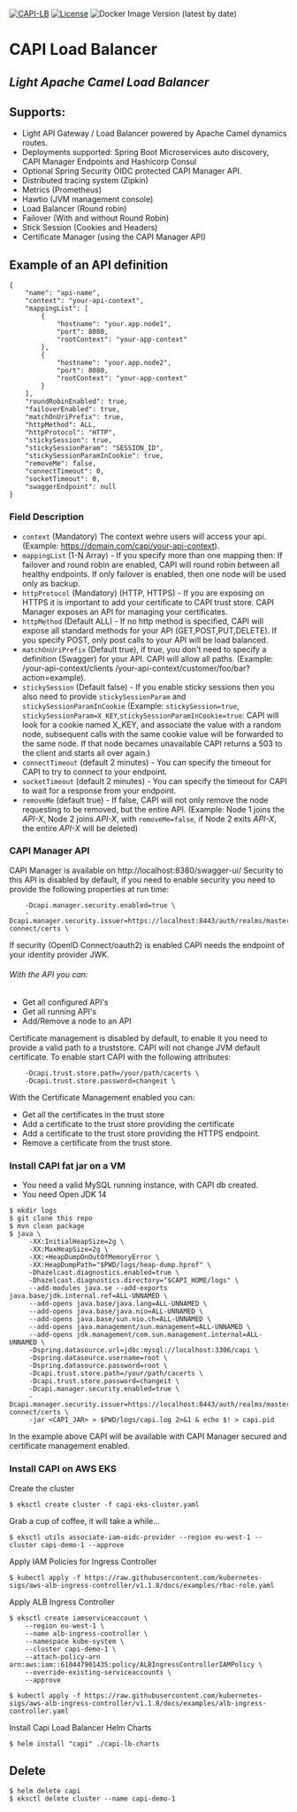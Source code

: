 [![CAPI-LB](https://github.com/rodrigoserracoelho/capi-lb/actions/workflows/main.yml/badge.svg)](https://github.com/rodrigoserracoelho/capi-lb/actions/workflows/main.yml)
[![License](https://img.shields.io/badge/License-Apache%202.0-blue.svg)](https://opensource.org/licenses/Apache-2.0)
![Docker Image Version (latest by date)](https://img.shields.io/docker/v/surisoft/capi-lb)


# CAPI Load Balancer
## _Light Apache Camel Load Balancer_

## Supports:
* Light API Gateway / Load Balancer powered by Apache Camel dynamics routes.
* Deployments supported: Spring Boot Microservices auto discovery, CAPI Manager Endpoints and Hashicorp Consul
* Optional Spring Security OIDC protected CAPI Manager API.
* Distributed tracing system (Zipkin)
* Metrics (Prometheus)
* Hawtio (JVM management console)
* Load Balancer (Round robin)
* Failover (With and without Round Robin)
* Stick Session (Cookies and Headers)
* Certificate Manager (using the CAPI Manager API)

## Example of an API definition

    {
        "name": "api-name",
    	"context": "your-api-context",
    	"mappingList": [
    		{
    		    "hostname": "your.app.node1",
    		    "port": 8080,
    		    "rootContext": "your-app-context" 
    		},
    		{
    		    "hostname": "your.app.node2",
    		    "port": 8080,
    		    "rootContext": "your-app-context" 
    		}
    	],
    	"roundRobinEnabled": true,
    	"failoverEnabled": true,
    	"matchOnUriPrefix": true,
    	"httpMethod": ALL,
    	"httpProtocol": "HTTP",
    	"stickySession": true,
    	"stickySessionParam": "SESSION_ID",
    	"stickySessionParamInCookie": true,
    	"removeMe": false,
    	"connectTimeout": 0,
    	"socketTimeout": 0,
    	"swaggerEndpoint": null
    }
### Field Description

* ```context``` (Mandatory) The context wehre users will access your api. (Example: https://domain.com/capi/your-api-context).
* ```mappingList``` (1-N Array) - If you specify more than one mapping then: If failover and round robin are enabled, CAPI will round robin between all healthy endpoints. If only failover is enabled, then one node will be used only as backup.
* ```httpProtocol``` (Mandatory) (HTTP, HTTPS) - If you are exposing on HTTPS it is important to add your certificate to CAPI trust store. CAPI Manager exposes an API for managing your certificates.
* ```httpMethod``` (Default ALL) - If no http method is specified, CAPI will expose all standard methods for your API (GET,POST,PUT,DELETE). If you specify POST, only post calls to your API will be load balanced.
* ```matchOnUriPrefix``` (Default true), if true, you don't need to specify a definition (Swagger) for your API. CAPI will allow all paths. (Example: /your-api-context/clients /your-api-context/customer/foo/bar?action=example).
* ```stickySession``` (Default false) - If you enable sticky sessions then you also need to provide ```stickySessionParam``` and ```stickySessionParamInCookie``` (Example: ```stickySession=true```, ```stickySessionParam=X_KEY```,```stickySessionParamInCookie=true```: CAPI will look for a cookie named X_KEY, and associate the value with a random node, subsequent calls with the same cookie value will be forwarded to the same node. If that node becames unavailable CAPI returns a 503 to the client and starts all over again.)
* ```connectTimeout``` (default 2 minutes) - You can specify the timeout for CAPI to try to connect to your endpoint.
* ```socketTimeout``` (default 2 minutes) - You can specify the timeout for CAPI to wait for a response from your endpoint.
* ```removeMe``` (default true) - If false, CAPI will not only remove the node requesting to be removed, but the entire API. (Example: Node 1 joins the _API-X_, Node 2 joins _API-X_, with ```removeMe=false```, if Node 2 exits _API-X_, the entire _API-X_ will be deleted)

### CAPI Manager API
CAPI Manager is available on http://localhost:8380/swagger-ui/
Security to this API is disabled by default, if you need to enable security you need to provide the following properties at run time:
```
    -Dcapi.manager.security.enabled=true \ 
    -Dcapi.manager.security.issuer=https://localhost:8443/auth/realms/master/protocol/openid-connect/certs \
```
If security (OpenID Connect/oauth2) is enabled CAPI needs the endpoint of your identity provider JWK.
###### With the API you can:
* Get all configured API's
* Get all running API's
* Add/Remove a node to an API

Certificate management is disabled by default, to enable it you need to provide a valid path to a truststore. 
CAPI will not change JVM default certificate.
To enable start CAPI with the following attributes:
```
    -Dcapi.trust.store.path=/your/path/cacerts \ 
    -Dcapi.trust.store.password=changeit \
```
With the Certificate Management enabled you can:
* Get all the certificates in the trust store
* Add a certificate to the trust store providing the certificate
* Add a certificate to the trust store providing the HTTPS endpoint.
* Remove a certificate from the trust store.

### Install CAPI fat jar on a VM
* You need a valid MySQL running instance, with CAPI db created.
* You need Open JDK 14
```
$ mkdir logs
$ git clone this repo
$ mvn clean package
$ java \
     -XX:InitialHeapSize=2g \
     -XX:MaxHeapSize=2g \
     -XX:+HeapDumpOnOutOfMemoryError \
     -XX:HeapDumpPath="$PWD/logs/heap-dump.hprof" \
     -Dhazelcast.diagnostics.enabled=true \
     -Dhazelcast.diagnostics.directory="$CAPI_HOME/logs" \
     --add-modules java.se --add-exports java.base/jdk.internal.ref=ALL-UNNAMED \
     --add-opens java.base/java.lang=ALL-UNNAMED \
     --add-opens java.base/java.nio=ALL-UNNAMED \
     --add-opens java.base/sun.nio.ch=ALL-UNNAMED \
     --add-opens java.management/sun.management=ALL-UNNAMED \
     --add-opens jdk.management/com.sun.management.internal=ALL-UNNAMED \
     -Dspring.datasource.url=jdbc:mysql://localhost:3306/capi \
     -Dspring.datasource.username=root \
     -Dspring.datasource.password=root \
     -Dcapi.trust.store.path=/your/path/cacerts \ 
     -Dcapi.trust.store.password=changeit \
     -Dcapi.manager.security.enabled=true \ 
     -Dcapi.manager.security.issuer=https://localhost:8443/auth/realms/master/protocol/openid-connect/certs \
     -jar <CAPI_JAR> > $PWD/logs/capi.log 2>&1 & echo $! > capi.pid

```
In the example above CAPI will be available with CAPI Manager secured and certificate management enabled.

### Install CAPI on AWS EKS
Create the cluster
```
$ eksctl create cluster -f capi-eks-cluster.yaml 
```
Grab a cup of coffee, it will take a while...
```
$ eksctl utils associate-iam-oidc-provider --region eu-west-1 --cluster capi-demo-1 --approve
```
Apply IAM Policies for Ingress Controller
```
$ kubectl apply -f https://raw.githubusercontent.com/kubernetes-sigs/aws-alb-ingress-controller/v1.1.8/docs/examples/rbac-role.yaml
```
Apply ALB Ingress Controller
```
$ eksctl create iamserviceaccount \
    --region eu-west-1 \
    --name alb-ingress-controller \
    --namespace kube-system \
    --cluster capi-demo-1 \
    --attach-policy-arn arn:aws:iam::610447901435:policy/ALBIngressControllerIAMPolicy \
    --override-existing-serviceaccounts \
    --approve

$ kubectl apply -f https://raw.githubusercontent.com/kubernetes-sigs/aws-alb-ingress-controller/v1.1.8/docs/examples/alb-ingress-controller.yaml
```
Install Capi Load Balancer Helm Charts
```
$ helm install "capi" ./capi-lb-charts
```

## Delete
```
$ helm delete capi
$ eksctl delete cluster --name capi-demo-1
```

 